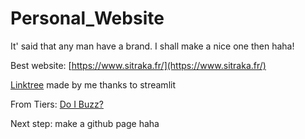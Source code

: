 # Personal_Website
It' said that any man have a brand. I shall make a nice one then haha!

Best website: [https://www.sitraka.fr/](https://www.sitraka.fr/)

[Linktree](https://sitraka17-linktree-streamlit-app-3xiqa5.streamlit.app/) made by me thanks to streamlit

From Tiers: [Do I Buzz?](https://www.doyoubuzz.com/sitraka-forler)


Next step: make a github page haha

